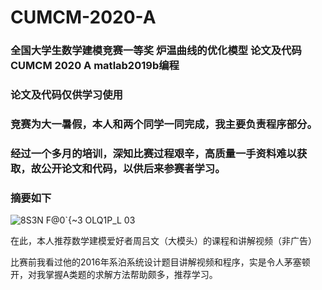 # CUMCM-2020-A

### 全国大学生数学建模竞赛一等奖 炉温曲线的优化模型 论文及代码 CUMCM 2020 A matlab2019b编程 

### 论文及代码仅供学习使用

### 竞赛为大一暑假，本人和两个同学一同完成，我主要负责程序部分。

### 经过一个多月的培训，深知比赛过程艰辛，高质量一手资料难以获取，故公开论文和代码，以供后来参赛者学习。

### 摘要如下
![8S3N F@0`{~3 OLQ1P_L 03](https://user-images.githubusercontent.com/61747149/193986879-ee5eed3b-7549-408c-b814-54600b0c316e.png)


在此，本人推荐数学建模爱好者周吕文（大模头）的课程和讲解视频（非广告）

比赛前我看过他的2016年系泊系统设计题目讲解视频和程序，实是令人茅塞顿开，对我掌握A类题的求解方法帮助颇多，推荐学习。
